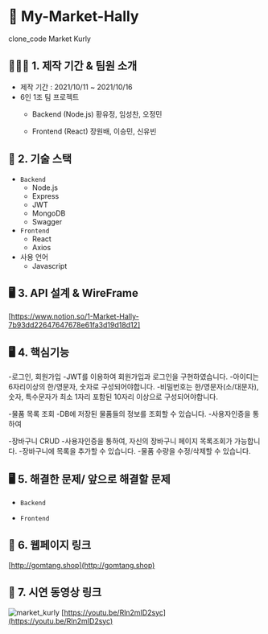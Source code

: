 
# 📝 My-Market-Hally
clone_code Market Kurly

## 👨‍👧‍👦 1. 제작 기간 & 팀원 소개

- 제작 기간 : 2021/10/11 ~ 2021/10/16
- 6인 1조 팀 프로젝트
   - Backend (Node.js)
    황유정, 임성찬, 오정민
    
   - Frontend (React)
    장원배, 이승민, 신유빈

 
## 🔨 2. 기술 스택
- `Backend`
  - Node.js
  - Express
  - JWT
  - MongoDB
  - Swagger
- `Frontend`
  - React
  - Axios
- 사용 언어
  - Javascript
  
## 🖥 3. API 설계 & WireFrame
[https://www.notion.so/1-Market-Hally-7b93dd22647647678e61fa3d19d18d12]

## 🖥 4. 핵심기능
-로그인, 회원가입
  -JWT를 이용하여 회원가입과 로그인을 구현하였습니다.
  -아이디는 6자리이상의 한/영문자, 숫자로 구성되어야합니다.
  -비밀번호는 한/영문자(소/대문자), 숫자, 특수문자가 최소 1자리 포함된 10자리 이상으로 구성되어야합니다.

-물품 목록 조회
  -DB에 저장된 물품들의 정보를 조회할 수 있습니다.
  -사용자인증을 통하여

-장바구니 CRUD
  -사용자인증을 통하여, 자신의 장바구니 페이지 목록조회가 가능합니다.
  -장바구니에 목록을 추가할 수 있습니다.
  -물품 수량을 수정/삭제할 수 있습니다.

## 🖥 5. 해결한 문제/ 앞으로 해결할 문제
- `Backend`

- `Frontend`

## 🔗 6. 웹페이지 링크 
[http://gomtang.shop](http://gomtang.shop)

## 🔗 7. 시연 동영상 링크
![market_kurly](https://user-images.githubusercontent.com/90595291/138447202-80d76971-4a98-4bcd-8396-26793c40be5f.png)
[https://youtu.be/Rln2mID2syc](https://youtu.be/Rln2mID2syc)
